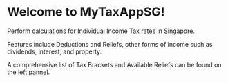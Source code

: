# Welcome to MyTaxAppSG!

Perform calculations for Individual Income Tax rates in Singapore.

Features include Deductions and Reliefs, other forms of income such as dividends, interest, and property.

A comprehensive list of Tax Brackets and Available Reliefs can be found on the left pannel.

